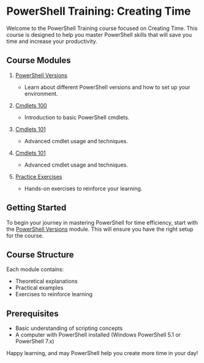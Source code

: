 # PowerShell Training: Creating Time

Welcome to the PowerShell Training course focused on Creating Time. This course is designed to help you master PowerShell skills that will save you time and increase your productivity.

## Course Modules

1. [PowerShell Versions](PowershellVersions/index.MD)
   - Learn about different PowerShell versions and how to set up your environment.

2. [Cmdlets 100](Cmdlets100/index.md)
   - Introduction to basic PowerShell cmdlets.

3. [Cmdlets 101](Cmdlets101/index.MD)
   - Advanced cmdlet usage and techniques.

4. [Cmdlets 101](PipeLiningAlias/pipeline.md)
   - Advanced cmdlet usage and techniques.

4. [Practice Exercises](PracticeExercises/UserParameters/index.MD)
   - Hands-on exercises to reinforce your learning.

## Getting Started

To begin your journey in mastering PowerShell for time efficiency, start with the [PowerShell Versions](PowershellVersions/index.MD) module. This will ensure you have the right setup for the course.

## Course Structure

Each module contains:
- Theoretical explanations
- Practical examples
- Exercises to reinforce learning

## Prerequisites

- Basic understanding of scripting concepts
- A computer with PowerShell installed (Windows PowerShell 5.1 or PowerShell 7.x)

Happy learning, and may PowerShell help you create more time in your day!